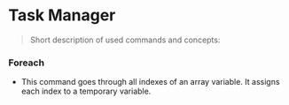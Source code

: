 # Task Manager
> Short description of used commands and concepts:

### Foreach
* This command goes through all indexes of an array variable. It assigns each index to a temporary variable.
